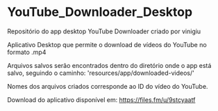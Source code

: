 # YouTube_Downloader_Desktop

Repositório do app desktop YouTube Downloader criado por vinigiu

Aplicativo Desktop que permite o download de vídeos do YouTube no formato .mp4

Arquivos salvos serão encontrados dentro do diretório onde o app está salvo, seguindo o caminho: 'resources/app/downloaded-videos/'

Nomes dos arquivos criados corresponde ao ID do vídeo do YouTube.

Download do aplicativo disponível em: https://files.fm/u/9stcyaatf